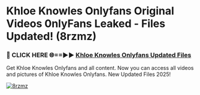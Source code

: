 # Khloe Knowles Onlyfans Original Videos 0nlyFans Leaked - Files Updated! (8rzmz)

<h3>🔴 CLICK HERE 🌐==►► <a href="https://tinyurl.com/ms9xzufz" rel="nofollow">Khloe Knowles Onlyfans Updated Files</a></h3>

Get Khloe Knowles Onlyfans and all content. Now you can access all videos and pictures of Khloe Knowles Onlyfans. New Updated Files 2025!

[![8rzmz](https://i.imgur.com/ppqm5kG.gif)](https://tinyurl.com/ms9xzufz)
